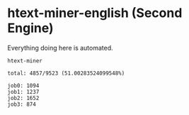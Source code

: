 # htext-miner-english (Second Engine)

Everything doing here is automated.

```
htext-miner

total: 4857/9523 (51.00283524099548%)

job0: 1094
job1: 1237
job2: 1652
job3: 874
```